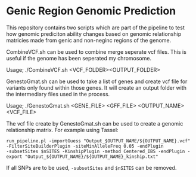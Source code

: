 # Genic Region Genomic Prediction

This repository contains two scripts which are part of the pipeline to test how genomic prediciton ability changes based on
genomic relationship matricies made from genic and non-neginc regions of the genome. 
 
CombineVCF.sh can be used to combine merge seperate vcf files. This is useful if the genome has been seperated my chromosome.

Usage; ./CombineVCF.sh <VCF_FOLDER><OUTPUT_FOLDER>

GenestoGmat.sh can be used to take a list of genes and create vcf file for variants only found within those genes. It will
create an output folder with the intermediary files used in the process. 

Usage; ./GenestoGmat.sh <GENE_FILE> <GFF_FILE> <OUTPUT_NAME> <VCF_FILE>

The vcf file create by GenestoGmat.sh can be used to create a genomic relationship matrix. For example using Tassel:

```
run_pipeline.pl -importGuess "Output_$OUTPUT_NAME/${OUTPUT_NAME}.vcf" -FilterSiteBuilderPlugin -siteMinAlleleFreq 0.05 -endPlugin
-subsetSites $nSITES -KinshipPlugin -method Centered_IBS -endPlugin -export "Output_${OUTPUT_NAME}/${OUTPUT_NAME}_kinship.txt"
```

If all SNPs are to be used, `-subsetSites` and `$nSITES` can be removed.
